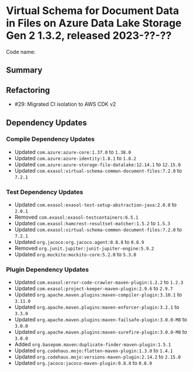 # Virtual Schema for Document Data in Files on Azure Data Lake Storage Gen 2 1.3.2, released 2023-??-??

Code name:

## Summary

## Refactoring

* #29: Migrated CI isolation to AWS CDK v2

## Dependency Updates

### Compile Dependency Updates

* Updated `com.azure:azure-core:1.37.0` to `1.38.0`
* Updated `com.azure:azure-identity:1.8.1` to `1.8.2`
* Updated `com.azure:azure-storage-file-datalake:12.14.1` to `12.15.0`
* Updated `com.exasol:virtual-schema-common-document-files:7.2.0` to `7.2.1`

### Test Dependency Updates

* Updated `com.exasol:exasol-test-setup-abstraction-java:2.0.0` to `2.0.1`
* Removed `com.exasol:exasol-testcontainers:6.5.1`
* Updated `com.exasol:hamcrest-resultset-matcher:1.5.2` to `1.5.3`
* Updated `com.exasol:virtual-schema-common-document-files:7.2.0` to `7.2.1`
* Updated `org.jacoco:org.jacoco.agent:0.8.8` to `0.8.9`
* Removed `org.junit.jupiter:junit-jupiter-engine:5.9.2`
* Updated `org.mockito:mockito-core:5.2.0` to `5.3.0`

### Plugin Dependency Updates

* Updated `com.exasol:error-code-crawler-maven-plugin:1.2.2` to `1.2.3`
* Updated `com.exasol:project-keeper-maven-plugin:2.9.6` to `2.9.7`
* Updated `org.apache.maven.plugins:maven-compiler-plugin:3.10.1` to `3.11.0`
* Updated `org.apache.maven.plugins:maven-enforcer-plugin:3.2.1` to `3.3.0`
* Updated `org.apache.maven.plugins:maven-failsafe-plugin:3.0.0-M8` to `3.0.0`
* Updated `org.apache.maven.plugins:maven-surefire-plugin:3.0.0-M8` to `3.0.0`
* Added `org.basepom.maven:duplicate-finder-maven-plugin:1.5.1`
* Updated `org.codehaus.mojo:flatten-maven-plugin:1.3.0` to `1.4.1`
* Updated `org.codehaus.mojo:versions-maven-plugin:2.14.2` to `2.15.0`
* Updated `org.jacoco:jacoco-maven-plugin:0.8.8` to `0.8.9`
